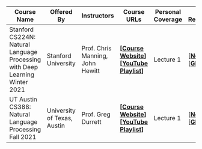| Course Name                                                  | Offered By                  | Instructors                      | Course URLs                                                  | Personal Coverage | My Resources                                                 |
| ------------------------------------------------------------ | --------------------------- | -------------------------------- | ------------------------------------------------------------ | ----------------- | ------------------------------------------------------------ |
| Stanford CS224N: Natural Language Processing with Deep Learning Winter 2021 | Stanford University         | Prof. Chris Manning, John Hewitt | **[[Course Website](https://web.stanford.edu/class/archive/cs/cs224n/cs224n.1214/)] [[YouTube Playlist](https://www.youtube.com/playlist?list=PLoROMvodv4rOSH4v6133s9LFPRHjEmbmJ)]** | Lecture 1         | [**[Notion](https://branched-cacao-bbe.notion.site/Stanford-224N-NLP-with-DL-2021-1c6ccc6dac094e1f80c41cc24867e975)**] [**[GDrive](https://drive.google.com/drive/folders/15Dpsyr_TfZK2qCzDC4h3ZpbL7Liq0CeD?usp=sharing)**] |
| UT Austin CS388: Natural Language Processing Fall 2021       | University of Texas, Austin | Prof. Greg Durrett               | **[[Course Website](https://www.cs.utexas.edu/~gdurrett/courses/online-course/materials.html)] [[YouTube Playlist](https://www.youtube.com/playlist?list=PLofp2YXfp7Tbk88uH4jejfXPd2OpWuSLq)]** | Lecture 1         | [**[Notion](https://branched-cacao-bbe.notion.site/UTA-CS338-NLP-Fall-2021-ac44e0e04eed4d00b918b3d830f03b31)**] [**[GDrive](https://drive.google.com/drive/folders/1-hY250TzvsF42aqQbeqrEclOzS-DojT7?usp=sharing)**] |


